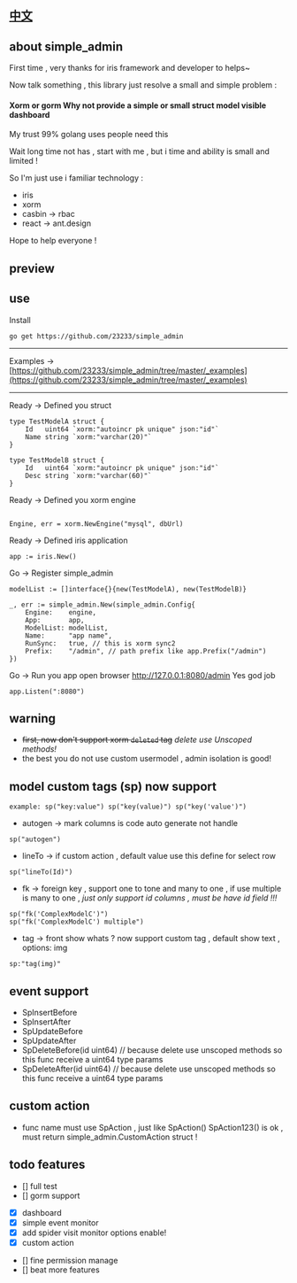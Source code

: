 ## [中文](https://github.com/23233/simple_admin/blob/master/README_ZH.md)

## about simple_admin

First time , very thanks for iris framework and developer to helps~

Now talk something , this library just resolve a small and simple problem :

#### Xorm or gorm Why not provide a simple or small struct model visible dashboard

My trust 99% golang uses people need this 

Wait long time not has , start with me , but i time and ability is small and limited !

So I'm just use i familiar technology :

* iris
* xorm
* casbin -> rbac
* react -> ant.design

Hope to help everyone !

## preview

## use

Install
```
go get https://github.com/23233/simple_admin
```
___
Examples ->  [https://github.com/23233/simple_admin/tree/master/_examples](https://github.com/23233/simple_admin/tree/master/_examples)

___

Ready -> Defined you struct
```
type TestModelA struct {
	Id   uint64 `xorm:"autoincr pk unique" json:"id"`
	Name string `xorm:"varchar(20)"`
}

type TestModelB struct {
	Id   uint64 `xorm:"autoincr pk unique" json:"id"`
	Desc string `xorm:"varchar(60)"`
}
```
Ready -> Defined you xorm engine

```

Engine, err = xorm.NewEngine("mysql", dbUrl)

```

Ready -> Defined iris application
```
app := iris.New()
```

Go -> Register simple_admin
```
modelList := []interface{}{new(TestModelA), new(TestModelB)}

_, err := simple_admin.New(simple_admin.Config{
    Engine:    engine,
    App:       app,
    ModelList: modelList,
    Name:      "app name",
    RunSync:   true, // this is xorm sync2
    Prefix:    "/admin", // path prefix like app.Prefix("/admin")
})
```

Go -> Run you app  open browser http://127.0.0.1:8080/admin Yes god job
```
app.Listen(":8080")
```

## warning
* ~~first, now don't support xorm  `deleted` tag~~ *delete use Unscoped methods!*
* the best you do not use custom usermodel , admin isolation is good!

## model custom tags (sp) now support
```golang
example: sp("key:value") sp("key(value)") sp("key('value')")
```
* autogen  -> mark columns is code auto generate not handle
```golang
sp("autogen")
```
* lineTo -> if custom action , default value use this define for select row
```golang
sp("lineTo(Id)")
```
* fk -> foreign key , support one to tone and many to one , if use multiple is many to one , *just only support id columns , must be have id field !!!* 
```golang
sp("fk('ComplexModelC')") 
sp("fk('ComplexModelC') multiple")
```
* tag -> front show whats ? now support custom tag , default show text , options: img  
```golang
sp:"tag(img)"
```

## event support 
* SpInsertBefore
* SpInsertAfter
* SpUpdateBefore
* SpUpdateAfter
* SpDeleteBefore(id uint64)  // because delete use unscoped methods so this func receive a uint64 type params
* SpDeleteAfter(id uint64)  // because delete use unscoped methods so this func receive a uint64 type params

## custom action
* func name must use SpAction , just like SpAction() SpAction123() is ok , must return simple_admin.CustomAction struct !

## todo features
- [] full test
- [] gorm support
- [x] dashboard
- [x] simple event monitor
- [x] add spider visit monitor options enable!
- [x] custom action 
- [] fine permission manage
- [] beat more features
